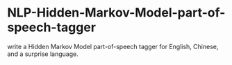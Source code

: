 # NLP-Hidden-Markov-Model-part-of-speech-tagger
write a Hidden Markov Model part-of-speech tagger for English, Chinese, and a surprise language.
